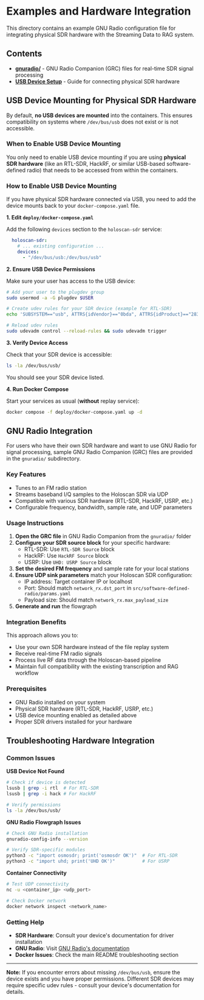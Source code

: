 # Examples and Hardware Integration

This directory contains an example GNU Radio configuration file for integrating physical SDR hardware with the Streaming Data to RAG system.

## Contents

- **[gnuradio/](gnuradio/)** - GNU Radio Companion (GRC) files for real-time SDR signal processing
- **[USB Device Setup](#usb-device-mounting-for-physical-sdr-hardware)** - Guide for connecting physical SDR hardware

## USB Device Mounting for Physical SDR Hardware

By default, **no USB devices are mounted** into the containers. This ensures compatibility on systems where `/dev/bus/usb` does not exist or is not accessible.

### When to Enable USB Device Mounting

You only need to enable USB device mounting if you are using **physical SDR hardware** (like an RTL-SDR, HackRF, or similar USB-based software-defined radio) that needs to be accessed from within the containers.

### How to Enable USB Device Mounting

If you have physical SDR hardware connected via USB, you need to add the device mounts back to your `docker-compose.yaml` file.

**1. Edit `deploy/docker-compose.yaml`**

Add the following `devices` section to the `holoscan-sdr` service:

```yaml
  holoscan-sdr:
    # ... existing configuration ...
    devices:
      - "/dev/bus/usb:/dev/bus/usb"
```

**2. Ensure USB Device Permissions**

Make sure your user has access to the USB device:

```bash
# Add your user to the plugdev group
sudo usermod -a -G plugdev $USER

# Create udev rules for your SDR device (example for RTL-SDR)
echo 'SUBSYSTEM=="usb", ATTRS{idVendor}=="0bda", ATTRS{idProduct}=="2838", MODE="0666"' | sudo tee /etc/udev/rules.d/20-rtlsdr.rules

# Reload udev rules
sudo udevadm control --reload-rules && sudo udevadm trigger
```

**3. Verify Device Access**

Check that your SDR device is accessible:

```bash
ls -la /dev/bus/usb/
```

You should see your SDR device listed.

**4. Run Docker Compose**

Start your services as usual (**without** replay service):

```bash
docker compose -f deploy/docker-compose.yaml up -d
```

## GNU Radio Integration

For users who have their own SDR hardware and want to use GNU Radio for signal processing, sample GNU Radio Companion (GRC) files are provided in the `gnuradio/` subdirectory.

### Key Features

- Tunes to an FM radio station
- Streams baseband I/Q samples to the Holoscan SDR via UDP
- Compatible with various SDR hardware (RTL-SDR, HackRF, USRP, etc.)
- Configurable frequency, bandwidth, sample rate, and UDP parameters

### Usage Instructions

1. **Open the GRC file** in GNU Radio Companion from the `gnuradio/` folder
2. **Configure your SDR source block** for your specific hardware:
   - RTL-SDR: Use `RTL-SDR Source` block
   - HackRF: Use `HackRF Source` block
   - USRP: Use `UHD: USRP Source` block
3. **Set the desired FM frequency** and sample rate for your local stations
4. **Ensure UDP sink parameters** match your Holoscan SDR configuration:
   - IP address: Target container IP or localhost
   - Port: Should match `network_rx.dst_port` in `src/software-defined-radio/params.yaml`
   - Payload size: Should match `network_rx.max_payload_size`
5. **Generate and run** the flowgraph

### Integration Benefits

This approach allows you to:
- Use your own SDR hardware instead of the file replay system
- Receive real-time FM radio signals
- Process live RF data through the Holoscan-based pipeline
- Maintain full compatibility with the existing transcription and RAG workflow

### Prerequisites

- GNU Radio installed on your system
- Physical SDR hardware (RTL-SDR, HackRF, USRP, etc.)
- USB device mounting enabled as detailed above
- Proper SDR drivers installed for your hardware

## Troubleshooting Hardware Integration

### Common Issues

**USB Device Not Found**
```bash
# Check if device is detected
lsusb | grep -i rtl  # For RTL-SDR
lsusb | grep -i hack # For HackRF

# Verify permissions
ls -la /dev/bus/usb/
```

**GNU Radio Flowgraph Issues**
```bash
# Check GNU Radio installation
gnuradio-config-info --version

# Verify SDR-specific modules
python3 -c "import osmosdr; print('osmosdr OK')"  # For RTL-SDR
python3 -c "import uhd; print('UHD OK')"          # For USRP
```

**Container Connectivity**
```bash
# Test UDP connectivity
nc -u <container_ip> <udp_port>

# Check Docker network
docker network inspect <network_name>
```

### Getting Help

- **SDR Hardware**: Consult your device's documentation for driver installation
- **GNU Radio**: Visit [GNU Radio's documentation](https://www.gnuradio.org/doc/)
- **Docker Issues**: Check the main README troubleshooting section

---

**Note:** If you encounter errors about missing `/dev/bus/usb`, ensure the device exists and you have proper permissions. Different SDR devices may require specific udev rules - consult your device's documentation for details.